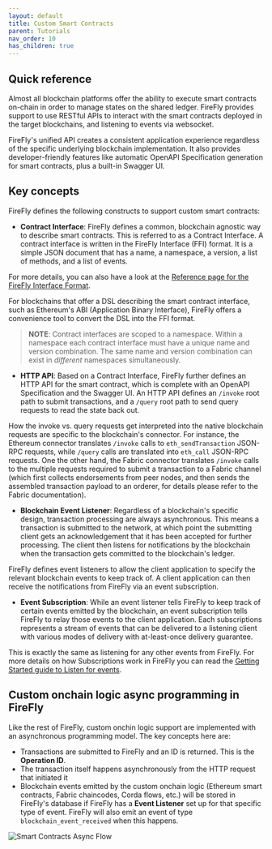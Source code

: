 ```yaml
---
layout: default
title: Custom Smart Contracts
parent: Tutorials
nav_order: 10
has_children: true
---
```


## Quick reference

Almost all blockchain platforms offer the ability to execute smart contracts on-chain in order to manage states on the shared ledger. FireFly provides support to use RESTful APIs to interact with the smart contracts deployed in the target blockchains, and listening to events via websocket.

FireFly's unified API creates a consistent application experience regardless of the specific underlying blockchain implementation. It also provides developer-friendly features like automatic OpenAPI Specification generation for smart contracts, plus a built-in Swagger UI.

## Key concepts

FireFly defines the following constructs to support custom smart contracts:

- **Contract Interface**: FireFly defines a common, blockchain agnostic way to describe smart contracts. This is referred to as a Contract Interface. A contract interface is written in the FireFly Interface (FFI) format. It is a simple JSON document that has a name, a namespace, a version, a list of methods, and a list of events.

For more details, you can also have a look at the [Reference page for the FireFly Interface Format](../../reference/firefly_interface_format).

For blockchains that offer a DSL describing the smart contract interface, such as Ethereum's ABI (Application Binary Interface), FireFly offers a convenience tool to convert the DSL into the FFI format.

> **NOTE**: Contract interfaces are scoped to a namespace. Within a namespace each contract interface must have a unique name and version combination. The same name and version combination can exist in _different_ namespaces simultaneously.

- **HTTP API**: Based on a Contract Interface, FireFly further defines an HTTP API for the smart contract, which is complete with an OpenAPI Specification and the Swagger UI. An HTTP API defines an `/invoke` root path to submit transactions, and a `/query` root path to send query requests to read the state back out.

How the invoke vs. query requests get interpreted into the native blockchain requests are specific to the blockchain's connector. For instance, the Ethereum connector translates `/invoke` calls to `eth_sendTransaction` JSON-RPC requests, while `/query` calls are translated into `eth_call` JSON-RPC requests. One the other hand, the Fabric connector translates `/invoke` calls to the multiple requests required to submit a transaction to a Fabric channel (which first collects endorsements from peer nodes, and then sends the assembled transaction payload to an orderer, for details please refer to the Fabric documentation).

- **Blockchain Event Listener**: Regardless of a blockchain's specific design, transaction processing are always asynchronous. This means a transaction is submitted to the network, at which point the submitting client gets an acknowledgement that it has been accepted for further processing. The client then listens for notifications by the blockchain when the transaction gets committed to the blockchain's ledger.

FireFly defines event listeners to allow the client application to specify the relevant blockchain events to keep track of. A client application can then receive the notifications from FireFly via an event subscription.

- **Event Subscription**: While an event listener tells FireFly to keep track of certain events emitted by the blockchain, an event subscription tells FireFly to relay those events to the client application. Each subscriptions represents a stream of events that can be delivered to a listening client with various modes of delivery with at-least-once delivery guarantee.

This is exactly the same as listening for any other events from FireFly. For more details on how Subscriptions work in FireFly you can read the [Getting Started guide to Listen for events](../events.md).

## Custom onchain logic async programming in FireFly

Like the rest of FireFly, custom onchin logic support are implemented with an asynchronous programming model. The key concepts here are:

- Transactions are submitted to FireFly and an ID is returned. This is the **Operation ID**.
- The transaction itself happens asynchronously from the HTTP request that initiated it
- Blockchain events emitted by the custom onchain logic (Ethereum smart contracts, Fabric chaincodes, Corda flows, etc.) will be stored in FireFly's database if FireFly has a **Event Listener** set up for that specific type of event. FireFly will also emit an event of type `blockchain_event_received` when this happens.

<!-- TODO: Update this diagram -->

![Smart Contracts Async Flow](../images/smart_contracts_async_flow.svg "Smart Contracts Async Flow")
